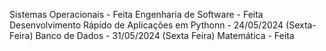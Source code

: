 Sistemas Operacionais - Feita
Engenharia de Software - Feita
Desenvolvimento Rápido de Aplicações em Pythonn - 24/05/2024 (Sexta-Feira)
Banco de Dados - 31/05/2024 (Sexta Feira)
Matemática - Feita 
